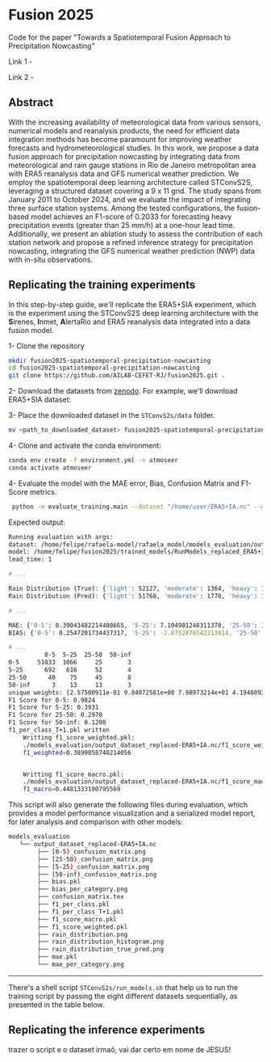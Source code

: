# Fusion 2025

Code for the paper "Towards a Spatiotemporal Fusion Approach to Precipitation Nowcasting"

Link 1 - 

Link 2 - 

## Abstract

With the increasing availability of meteorological data from various sensors, numerical models and reanalysis products, the need for efficient data integration methods has become paramount for improving weather forecasts and hydrometeorological studies. In this work, we propose a data fusion approach for precipitation nowcasting by integrating data from meteorological and rain gauge stations in Rio de Janeiro metropolitan area with ERA5 reanalysis data and GFS numerical weather prediction. We employ the spatiotemporal deep learning architecture called STConvS2S, leveraging a structured dataset covering a 9 x 11 grid. The study spans from January 2011 to October 2024, and we evaluate the impact of integrating three surface station systems. Among the tested configurations, the fusion-based model achieves an F1-score of 0.2033 for forecasting heavy precipitation events (greater than 25 mm/h) at a one-hour lead time. Additionally, we present an ablation study to assess the contribution of each station network and propose a refined inference strategy for precipitation nowcasting, integrating the GFS numerical weather prediction (NWP) data with in-situ observations.

## Replicating the training experiments

In this step-by-step guide, we'll replicate the ERA5+SIA experiment, which is the experiment using the STConvS2S deep learning architecture with the **S**irenes, **I**nmet, **A**lertaRio and ERA5 reanalysis data integrated into a data fusion model.

1- Clone the repository

```sh
mkdir fusion2025-spatiotemporal-precipitation-nowcasting
cd fusion2025-spatiotemporal-precipitation-nowcasting
git clone https://github.com/AILAB-CEFET-RJ/fusion2025.git .
```

2- Download the datasets from [zenodo](zenodo). For example, we'll download ERA5+SIA dataset:

3- Place the downloaded dataset in the `STConvS2s/data` folder.
```sh
mv <path_to_downloaded_dataset> fusion2025-spatiotemporal-precipitation-nowcasting/STConvS2s/data/
```

4- Clone and activate the conda environment:
```sh
conda env create -f environment.yml -n atmoseer
conda activate atmoseer
```

4- Evaluate the model with the MAE error, Bias, Confusion Matrix and F1-Score metrics.

```sh
 python -m evaluate_training.main --dataset "/home/user/ERA5+IA.nc" --model "/home/user/fusion2025/trained_models/ERA5+IA/checkpoints/stconvs2s-r/cfsr_step5_4_20250513-184502.pth.tar"
```

Expected output:
```sh
Running evaluation with args:
dataset: /home/felipe/rafaela-model/rafaela_model/models_evaluation/output_dataset_replaced-ERA5+IA.nc
model: /home/felipe/fusion2025/trained_models/RunModels_replaced_ERA5+IA_camera-ready/checkpoints/stconvs2s-r/cfsr_step5_4_20250513-184502.pth.tar
lead_time: 1

# ...

Rain Distribution (True): {'light': 52127, 'moderate': 1364, 'heavy': 168, 'extreme': 32}
Rain Distribution (Pred): {'light': 51768, 'moderate': 1770, 'heavy': 135, 'extreme': 18}

# ...

MAE: {'0-5': 0.39043482214408665, '5-25': 7.104901246311378, '25-50': 19.30523035072145, '50-inf': 37.6655695438385}
BIAS: {'0-5': 0.2547201734437317, '5-25': -2.8752870542213014, '25-50': -14.766394019126892, '50-inf': -36.00741457939148}

# ...
          0-5  5-25  25-50  50-inf
0-5     51033  1066     25       3
5-25      692   616     52       4
25-50      40    75     45       8
50-inf      3    13     13       3
unique weights: [2.57500911e-01 9.84072581e+00 7.98973214e+01 4.19460938e+02]
F1 Score for 0-5: 0.9824
F1 Score for 5-25: 0.3931
F1 Score for 25-50: 0.2970
F1 Score for 50-inf: 0.1200
f1_per_class_T+1.pkl written
    Writting f1_score_weighted.pkl:
    ./models_evaluation/output_dataset_replaced-ERA5+IA.nc/f1_score_weighted.pkl
    f1_weighted=0.3899858740214056


    Writting f1_score_macro.pkl:
    ./models_evaluation/output_dataset_replaced-ERA5+IA.nc/f1_score_macro.pkl
    f1_macro=0.4481333100795569
```

This script will also generate the following files during evaluation, which provides a model performance visualization and a serialized model report, for later analysis and comparison with other models:
```sh
models_evaluation
   └── output_dataset_replaced-ERA5+IA.nc
        ├── [0-5)_confusion_matrix.png
        ├── [25-50)_confusion_matrix.png
        ├── [5-25)_confusion_matrix.png
        ├── [50-inf)_confusion_matrix.png
        ├── bias.pkl
        ├── bias_per_category.png
        ├── confusion_matrix.tex
        ├── f1_per_class.pkl
        ├── f1_per_class_T+1.pkl
        ├── f1_score_macro.pkl
        ├── f1_score_weighted.pkl
        ├── rain_distribution.png
        ├── rain_distribution_histogram.png
        ├── rain_distribution_true_pred.png
        ├── mae.pkl
        └── mae_per_category.png
```

<hr>

There's a shell script `STConvS2s/run_models.sh` that help us to run the training script by passing the eight different datasets sequentially, as presented in the table below.

<!-- table with different datasets -->

## Replicating the inference experiments

trazer o script e o dataset irmaõ, vai dar certo em nome de JESUS!
